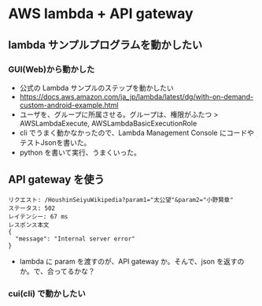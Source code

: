 # AWS lambda + API gateway

## lambda サンプルプログラムを動かしたい

### GUI(Web)から動かした

- 公式の Lambda サンプルのステップを動かしたい
- https://docs.aws.amazon.com/ja_jp/lambda/latest/dg/with-on-demand-custom-android-example.html
- ユーザを、グループに所属させる。グループは、権限がふたつ > AWSLambdaExecute, AWSLambdaBasicExecutionRole
- cli でうまく動かなかったので、Lambda Management Console にコードやテストJsonを書いた。
- python を書いて実行、うまくいった。


## API gateway を使う

```
リクエスト: /HoushinSeiyuWikipedia?param1="太公望"&param2="小野賢章"
ステータス: 502
レイテンシー: 67 ms
レスポンス本文
{
  "message": "Internal server error"
}
```

- lambda に param を渡すのが、API gateway か。そんで、json を返すのか。で、合ってるかな？

### cui(cli) で動かしたい
